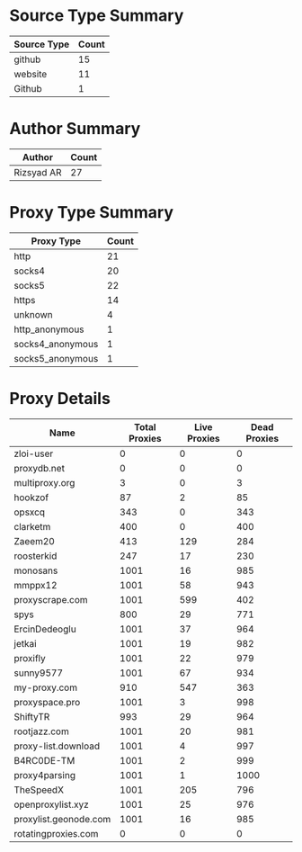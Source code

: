 # Source Type Summary

| Source Type | Count |
|-------------|-------|
| github | 15 |
| website | 11 |
| Github | 1 |


# Author Summary

| Author | Count |
|--------|-------|
| Rizsyad AR | 27 |


# Proxy Type Summary

| Proxy Type | Count |
|------------|-------|
| http | 21 |
| socks4 | 20 |
| socks5 | 22 |
| https | 14 |
| unknown | 4 |
| http_anonymous | 1 |
| socks4_anonymous | 1 |
| socks5_anonymous | 1 |


# Proxy Details

| Name | Total Proxies | Live Proxies | Dead Proxies |
|------|---------------|--------------|---------------|
| zloi-user | 0 | 0 | 0 |
| proxydb.net | 0 | 0 | 0 |
| multiproxy.org | 3 | 0 | 3 |
| hookzof | 87 | 2 | 85 |
| opsxcq | 343 | 0 | 343 |
| clarketm | 400 | 0 | 400 |
| Zaeem20 | 413 | 129 | 284 |
| roosterkid | 247 | 17 | 230 |
| monosans | 1001 | 16 | 985 |
| mmppx12 | 1001 | 58 | 943 |
| proxyscrape.com | 1001 | 599 | 402 |
| spys | 800 | 29 | 771 |
| ErcinDedeoglu | 1001 | 37 | 964 |
| jetkai | 1001 | 19 | 982 |
| proxifly | 1001 | 22 | 979 |
| sunny9577 | 1001 | 67 | 934 |
| my-proxy.com | 910 | 547 | 363 |
| proxyspace.pro | 1001 | 3 | 998 |
| ShiftyTR | 993 | 29 | 964 |
| rootjazz.com | 1001 | 20 | 981 |
| proxy-list.download | 1001 | 4 | 997 |
| B4RC0DE-TM | 1001 | 2 | 999 |
| proxy4parsing | 1001 | 1 | 1000 |
| TheSpeedX | 1001 | 205 | 796 |
| openproxylist.xyz | 1001 | 25 | 976 |
| proxylist.geonode.com | 1001 | 16 | 985 |
| rotatingproxies.com | 0 | 0 | 0 |
